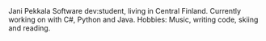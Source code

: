 <Class>
Jani Pekkala
Software dev:student, living in Central Finland.&#10;Currently working on with C#, Python and Java.&#10;Hobbies: Music, writing code, skiing and reading.&#10;
</Class> 

<!---
Jaspak1778/Jaspak1778 is a ✨ special ✨ repository because its `README.md` (this file) appears on your GitHub profile.
You can click the Preview link to take a look at your changes.
--->

